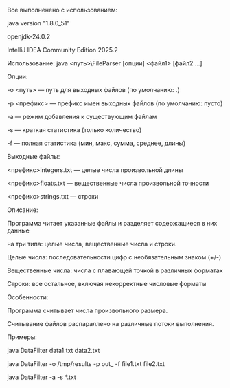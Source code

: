 Все выполненено с использованием:

  java version "1.8.0_51"
  
  openjdk-24.0.2
  
  IntelliJ IDEA Community Edition 2025.2


Использование: java <путь>\FileParser [опции] <файл1> [файл2 ...]


Опции:

  -o <путь>     — путь для выходных файлов (по умолчанию: .)
  
  -p <префикс>  — префикс имен выходных файлов (по умолчанию: пусто)
  
  -a            — режим добавления к существующим файлам
  
  -s            — краткая статистика (только количество)
  
  -f            — полная статистика (мин, макс, сумма, среднее, длины)


Выходные файлы: 

  <префикс>integers.txt  — целые числа произвольной длины
  
  <префикс>floats.txt    — вещественные числа произвольной точности
  
  <префикс>strings.txt   — строки
  

Описание:

  Программа читает указанные файлы и разделяет содержащиеся в них данные
  
  на три типа: целые числа, вещественные числа и строки.
  
  
  Целые числа: последовательности цифр с необязательным знаком (+/-)
  
  Вещественные числа: числа с плавающей точкой в различных форматах
  
  Строки: все остальное, включая некорректные числовые форматы
  

Особенности:

  Программа считывает числа произвольного размера.
  
  Считывание файлов распараллено на различные потоки выполнения.
  

Примеры:

  java DataFilter data1.txt data2.txt
  
  java DataFilter -o /tmp/results -p out_ -f file1.txt file2.txt
  
  java DataFilter -a -s *.txt
  
